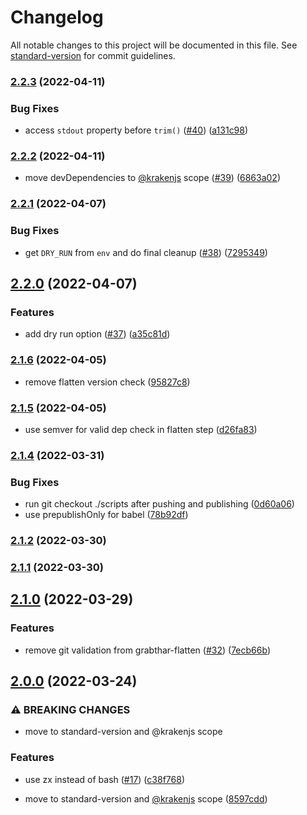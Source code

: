 # Changelog

All notable changes to this project will be documented in this file. See [standard-version](https://github.com/conventional-changelog/standard-version) for commit guidelines.

### [2.2.3](https://github.com/krakenjs/grabthar-release/compare/v2.2.2...v2.2.3) (2022-04-11)


### Bug Fixes

* access `stdout` property before `trim()` ([#40](https://github.com/krakenjs/grabthar-release/issues/40)) ([a131c98](https://github.com/krakenjs/grabthar-release/commit/a131c98da4e7cb58bc3cb98329ceabff23122a9d))

### [2.2.2](https://github.com/krakenjs/grabthar-release/compare/v2.2.1...v2.2.2) (2022-04-11)


* move devDependencies to [@krakenjs](https://github.com/krakenjs) scope ([#39](https://github.com/krakenjs/grabthar-release/issues/39)) ([6863a02](https://github.com/krakenjs/grabthar-release/commit/6863a02b5ffb750d2a429c23a413b3bfa4ccf7b0))

### [2.2.1](https://github.com/krakenjs/grabthar-release/compare/v2.2.0...v2.2.1) (2022-04-07)


### Bug Fixes

* get `DRY_RUN` from `env` and do final cleanup ([#38](https://github.com/krakenjs/grabthar-release/issues/38)) ([7295349](https://github.com/krakenjs/grabthar-release/commit/72953497093677e40a39ab7bd6195914ad1be64d))

## [2.2.0](https://github.com/krakenjs/grabthar-release/compare/v2.1.6...v2.2.0) (2022-04-07)


### Features

* add dry run option ([#37](https://github.com/krakenjs/grabthar-release/issues/37)) ([a35c81d](https://github.com/krakenjs/grabthar-release/commit/a35c81dbf59ac78335d8648345650287dcd8a468))

### [2.1.6](https://github.com/krakenjs/grabthar-release/compare/v2.1.5...v2.1.6) (2022-04-05)


* remove flatten version check ([95827c8](https://github.com/krakenjs/grabthar-release/commit/95827c89269a6988a613144cc92adf2536b220c3))

### [2.1.5](https://github.com/krakenjs/grabthar-release/compare/v2.1.4...v2.1.5) (2022-04-05)


* use semver for valid dep check in flatten step ([d26fa83](https://github.com/krakenjs/grabthar-release/commit/d26fa83a9af259a4abfc430fdd009594c0950a1b))

### [2.1.4](https://github.com/krakenjs/grabthar-release/compare/v2.1.3...v2.1.4) (2022-03-31)


### Bug Fixes

* run git checkout ./scripts after pushing and publishing ([0d60a06](https://github.com/krakenjs/grabthar-release/commit/0d60a06c0ba231fdbeb52b0b8186bbd18bf3c81f))
* use prepublishOnly for babel ([78b92df](https://github.com/krakenjs/grabthar-release/commit/78b92dfdd01a65b3f748ccfc17667db3fcd664fc))

### [2.1.2](https://github.com/krakenjs/grabthar-release/compare/v2.1.1...v2.1.2) (2022-03-30)

### [2.1.1](https://github.com/krakenjs/grabthar-release/compare/v2.1.0...v2.1.1) (2022-03-30)

## [2.1.0](https://github.com/krakenjs/grabthar-release/compare/v2.0.0...v2.1.0) (2022-03-29)


### Features

* remove git validation from grabthar-flatten ([#32](https://github.com/krakenjs/grabthar-release/issues/32)) ([7ecb66b](https://github.com/krakenjs/grabthar-release/commit/7ecb66b53b16a54a85a6f038e7fa6c88859f62d7))

## [2.0.0](https://github.com/krakenjs/grabthar-release/compare/v1.0.73...v2.0.0) (2022-03-24)


### ⚠ BREAKING CHANGES

* move to standard-version and @krakenjs scope

### Features

* use zx instead of bash ([#17](https://github.com/krakenjs/grabthar-release/issues/17)) ([c38f768](https://github.com/krakenjs/grabthar-release/commit/c38f7683e248589b249607e8133c6027a609317b))


* move to standard-version and [@krakenjs](https://github.com/krakenjs) scope ([8597cdd](https://github.com/krakenjs/grabthar-release/commit/8597cdd76d8abe8008f392d87d64d6c0141e9a9a))
